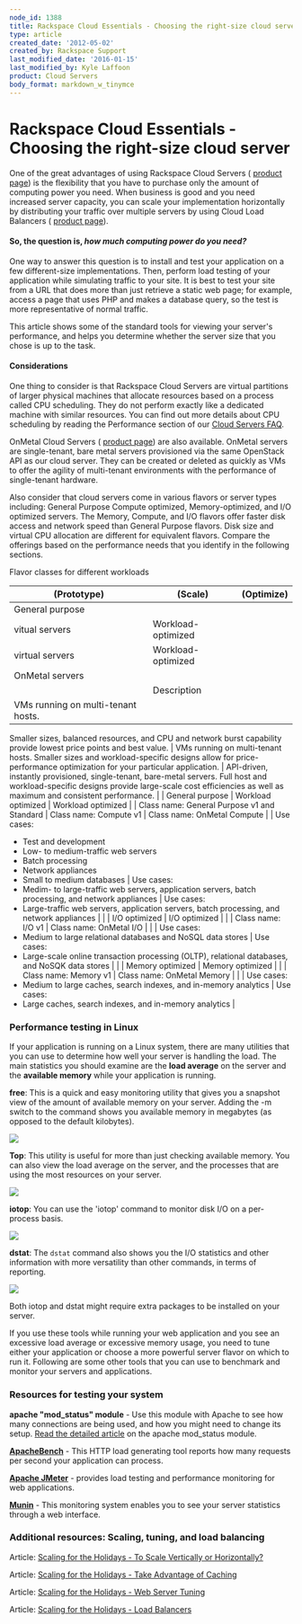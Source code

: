 ```yaml
---
node_id: 1388
title: Rackspace Cloud Essentials - Choosing the right-size cloud server
type: article
created_date: '2012-05-02'
created_by: Rackspace Support
last_modified_date: '2016-01-15'
last_modified_by: Kyle Laffoon
product: Cloud Servers
body_format: markdown_w_tinymce
---
```


# Rackspace Cloud Essentials - Choosing the right-size cloud server

One of the great advantages of using Rackspace Cloud Servers ( [product page](http://www.rackspace.com/cloud/servers/)) is the flexibility that you have to purchase only the amount of computing power you need.  When business is good and you need increased server capacity, you can scale your implementation horizontally by distributing your traffic over multiple servers by using Cloud Load Balancers ( [product page](http://www.rackspace.com/cloud/load-balancing)).

#### So, the question is, _how much computing power do you need?_

One way to answer this question is to install and test your application on a few different-size implementations.  Then, perform load testing of your application while simulating traffic to your site.  It is best to test your site from a URL that does more than just retrieve a static web page; for example, access a page that uses PHP and makes a database query, so the test is more representative of normal traffic.

This article shows some of the standard tools for viewing your server's performance, and helps you determine whether the server size that you chose is up to the task.

#### Considerations

One thing to consider is that Rackspace Cloud Servers are virtual partitions of larger physical machines that allocate resources based on a process called CPU scheduling.  They do not perform exactly like a dedicated machine with similar resources. You can find out more details about CPU scheduling by reading the Performance section of our [Cloud Servers FAQ](/how-to/cloud-servers-faq).

OnMetal Cloud Servers ( [product page](http://www.rackspace.com/cloud/servers/onmetal)) are also available. OnMetal servers are single-tenant, bare metal servers provisioned via the same OpenStack API as our cloud server. They can be created or deleted as quickly as VMs to offer the agility of multi-tenant environments with the performance of single-tenant hardware.

Also consider that cloud servers come in various flavors or server types including: General Purpose Compute optimized, Memory-optimized, and I/O optimized servers. The Memory, Compute, and I/O flavors offer faster disk access and network speed than General Purpose flavors. Disk size and virtual CPU allocation are different for equivalent flavors. Compare the offerings based on the performance needs that you identify in the following sections.

Flavor classes for different workloads

| (Prototype) | (Scale) | (Optimize) |
| --- | --- | --- |
| General purpose
vitual servers | Workload-optimized
virtual servers | Workload-optimized
OnMetal servers |
|   | Description |   |
| VMs running on multi-tenant hosts.
Smaller sizes, balanced resources, and
CPU and network burst capability
provide lowest price points and best
value. | VMs running on multi-tenant hosts.
Smaller sizes and workload-specific
designs allow for price-performance
optimization for your particular
application. | API-driven, instantly provisioned,
single-tenant, bare-metal servers.
Full host and workload-specific
designs provide large-scale cost
efficiencies as  well as maximum and consistent performance. |
| General purpose | Workload optimized | Workload optimized |
| Class name: General Purpose v1
                   and Standard | Class name: Compute v1 | Class name: OnMetal Compute |
| Use cases:
- Test and development
- Low- to medium-traffic web servers
- Batch processing
- Network appliances
- Small to medium databases
 | Use cases:
- Medim- to large-traffic web servers, application servers, batch processing, and network appliances
 | Use cases:
- Large-traffic web servers, application servers, batch processing, and network appliances
  |
|   | I/O optimized | I/O optimized |
|   | Class name: I/O v1 | Class name: OnMetal I/O |
|   | Use cases:
- Medium to large relational databases and NoSQL data stores
 | Use cases:
- Large-scale online transaction processing (OLTP), relational databases, and NoSQK data stores
 |
|   | Memory optimized | Memory optimized |
|   | Class name: Memory v1 | Class name: OnMetal Memory |
|   | Use cases:
- Medium to large caches, search indexes, and in-memory analytics
 | Use cases:
- Large caches, search indexes, and in-memory analytics
 |


### Performance testing in Linux

If your application is running on a Linux system, there are many utilities that you can use to determine how well your server is handling the load.  The main statistics you should examine are the **load average** on the server and the **available memory** while your application is running.

**free**: This is a quick and easy monitoring utility that gives you a snapshot view of the amount of available memory on your server. Adding the -m switch to the command shows you available memory in megabytes (as opposed to the default kilobytes).

![](http://c14994050.r50.cf2.rackcdn.com/free-m.png)

**Top**: This utility is useful for more than just checking available memory.  You can also view the load average on the server, and the processes that are using the most resources on your server.

![](http://c14994050.r50.cf2.rackcdn.com/top.png)

**iotop**: You can use the 'iotop' command to monitor disk I/O on a per-process basis.

![](https://8026b2e3760e2433679c-fffceaebb8c6ee053c935e8915a3fbe7.ssl.cf2.rackcdn.com/field/image/2013-08-08_1232.png)

**dstat**: The `dstat` command also shows you the I/O statistics and other information with more versatility than other commands, in terms of reporting.

![](http://c14994050.r50.cf2.rackcdn.com/dstat.png)

Both iotop and dstat might require extra packages to be installed on your server.

If you use these tools while running your web application and you see an excessive load average or excessive memory usage, you need to tune either your application or choose a more powerful server flavor on which to run it.  Following are some other tools that you can use to benchmark and monitor your servers and applications.

### Resources for testing your system

**apache "mod_status" module** - Use this module with Apache to see how many connections are being used, and how you might need to change its setup.  [Read the detailed article](http://articles.slicehost.com/2010/3/26/enabling-and-using-apache-s-mod_status-overview) on the apache mod_status module.

[**ApacheBench**](http://httpd.apache.org/docs/2.0/programs/ab.html) - This HTTP load generating tool reports how many requests per second your application can process.

**[Apache JMeter](http://jmeter.apache.org/)** - provides load testing and performance monitoring for web applications.

**[Munin](http://munin-monitoring.org/)** - This monitoring system enables you to see your server statistics through a web interface.

### Additional resources:  Scaling, tuning, and load balancing

Article:  [Scaling for the Holidays - To Scale Vertically or Horizontally?](http://www.rackspace.com/blog/scaling-for-the-holidays-part-1-to-scale-vertically-or-horizontally/)

Article:  [Scaling for the Holidays - Take Advantage of Caching](http://www.rackspace.com/blog/scaling-for-the-holiday-series-part-2-take-advantage-of-caching/%20)

Article: [Scaling for the Holidays - Web Server Tuning](http://www.rackspace.com/blog/holiday-scaling-web-server-tuning/)

Article: [Scaling for the Holidays - Load Balancers](http://www.rackspace.com/blog/scaling-for-the-holidays-part-4-load-balancers/%20)
